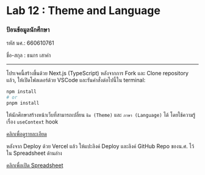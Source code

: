 # Lab 12 : Theme and Language

### ป้อนข้อมูลนักศึกษา

รหัส นศ.: 660610761

ชื่อ-สกุล : ธนกร เสาคำ

---

โปรเจคนี้สร้างขึ้นด้วย Next.js (TypeScript)
หลังจากการ Fork และ Clone repository แล้ว, ให้เปิดโฟลเดอร์ด้วย VSCode และรันคำสั่งต่อไปนี้ใน terminal:

```bash
npm install
# or
pnpm install
```

ให้นักศึกษาสร้างหน้าเว็บที่สามารถเปลี่ยน `ธีม (Theme)` และ `ภาษา (Language)` ได้ โดยใช้ความรู้เรื่อง `useContext` hook

[คลิกเพื่อดูรายละเอียด](https://o365cmu-my.sharepoint.com/:b:/g/personal/dome_potikanond_cmu_ac_th/EctSf0AG4m9Is4vA-8bLc7MBZtaZ1DwrRdWMkHhs96rw7Q?e=YQDBDj)

หลังจาก Deploy ด้วย Vercel แล้ว ให้แปะลิงค์ Deploy และลิงค์ GitHub Repo ของน.ศ. ไว้ใน Spreadsheet ด้านล่าง

[คลิกเพื่อเปิด Spreadsheet](https://o365cmu-my.sharepoint.com/:x:/g/personal/dome_potikanond_cmu_ac_th/EfmPM2Wz7OZAiAn23yVwzKwBacdSRIyVOhMjqTMzrHohMg?e=gWuUzE)
